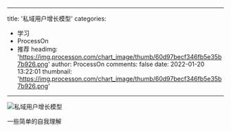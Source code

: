 
---
title: '私域用户增长模型'
categories: 
 - 学习
 - ProcessOn
 - 推荐
headimg: 'https://img.processon.com/chart_image/thumb/60d97becf346fb5e35b7b926.png'
author: ProcessOn
comments: false
date: 2022-01-20 13:22:01
thumbnail: 'https://img.processon.com/chart_image/thumb/60d97becf346fb5e35b7b926.png'
---

<div>   
<img class="thumb" alt="私域用户增长模型" src="https://img.processon.com/chart_image/thumb/60d97becf346fb5e35b7b926.png" referrerpolicy="no-referrer">
<p>一些简单的自我理解</p>  
</div>
            